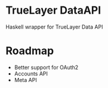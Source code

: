 # TrueLayer DataAPI

Haskell wrapper for TrueLayer Data API

# Roadmap
- Better support for OAuth2
- Accounts API
- Meta API

